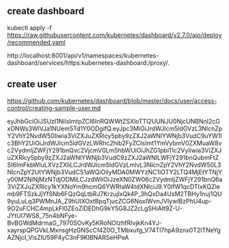 ## create dashboard
kubectl apply -f https://raw.githubusercontent.com/kubernetes/dashboard/v2.7.0/aio/deploy/recommended.yaml

http://localhost:8001/api/v1/namespaces/kubernetes-dashboard/services/https:kubernetes-dashboard:/proxy/.

## create user
https://github.com/kubernetes/dashboard/blob/master/docs/user/access-control/creating-sample-user.md


eyJhbGciOiJSUzI1NiIsImtpZCI6InRQWWtZSXloTTI2UUNJU0NjcUNBNnI2cGxONWs3WlVJa1NUem5Td1Y0ODgifQ.eyJpc3MiOiJrdWJlcm5ldGVzL3NlcnZpY2VhY2NvdW50Iiwia3ViZXJuZXRlcy5pby9zZXJ2aWNlYWNjb3VudC9uYW1lc3BhY2UiOiJrdWJlcm5ldGVzLWRhc2hib2FyZCIsImt1YmVybmV0ZXMuaW8vc2VydmljZWFjY291bnQvc2VjcmV0Lm5hbWUiOiJhZG1pbi11c2VyIiwia3ViZXJuZXRlcy5pby9zZXJ2aWNlYWNjb3VudC9zZXJ2aWNlLWFjY291bnQubmFtZSI6ImFkbWluLXVzZXIiLCJrdWJlcm5ldGVzLmlvL3NlcnZpY2VhY2NvdW50L3NlcnZpY2UtYWNjb3VudC51aWQiOiIyMDA0MWYzNC1iOTY2LTQ4MjEtYTNjYy00M2NlNjMzNTdjODMiLCJzdWIiOiJzeXN0ZW06c2VydmljZWFjY291bnQ6a3ViZXJuZXRlcy1kYXNoYm9hcmQ6YWRtaW4tdXNlciJ9.Y0lfW1qcDTIxKQZlemb9FTSzkJjYfSNb6FQzGqLtbRJ7KrzujlxQk4P_3hQxDa4UsM2TBHy1nuj1QU9yuLuLq3PWMnJA_Z9hUlXOxtBpqTjucZCG6NoxIWvnJVIywlBzPhU4up-9O2uFCHC4mpLkFl0ZEoZiDEDhG9kY5G8JZ2cLgSHiAlt9Z-U-JYtUl7WS8_75n4bNFye-BvBGWdMdrmaG_7970SOvKy5KRoNOIzhfRIvjkKn4YJ-xayrspQPGVkLMxnsgHzGNScCf4Z0O_TMbxufg_V74Tl7hpA9znx0T2lTNeYgAZNjcI_VisZlU59P4yC3nF9KIBNARSeHPeA